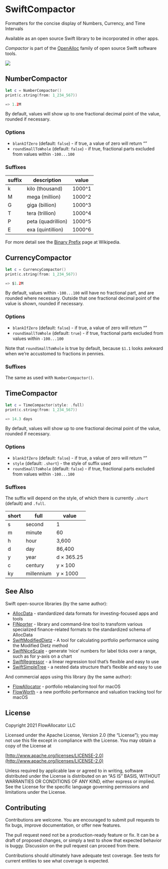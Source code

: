 # SwiftCompactor

Formatters for the concise display of Numbers, Currency, and Time Intervals

Available as an open source Swift library to be incorporated in other apps.

_Compactor_ is part of the [OpenAlloc](https://github.com/openalloc) family of open source Swift software tools.

<img src=”https://github.com/openalloc/SwiftCompactor/blob/main/Images/examples.png” width=”800” height=”305”/>

## NumberCompactor

```swift
let c = NumberCompactor()
print(c.string(from: 1_234_567))

=> 1.2M
```

By default, values will show up to one fractional decimal point of the value, rounded if necessary.

### Options

* `blankIfZero` (default: `false`) - if true, a value of zero will return “”
* `roundSmallToWhole` (default: `false`) - if true, fractional parts excluded from values within `-100...100`

### Suffixes

| suffix | description         | value  |
| ------ | ------------------- | ------ |
|   k    | kilo (thousand)     | 1000^1 |
|   M    | mega (million)      | 1000^2 |
|   G    | giga (billion)      | 1000^3 |
|   T    | tera (trillion)     | 1000^4 |
|   P    | peta (quadrillion)  | 1000^5 |
|   E    | exa (quintillion)   | 1000^6 |

For more detail see the [Binary Prefix](https://en.wikipedia.org/wiki/Binary_prefix) page at Wikipedia.

## CurrencyCompactor

```swift
let c = CurrencyCompactor()
print(c.string(from: 1_234_567))

=> $1.2M
```

By default, values within `-100...100` will have no fractional part, and are rounded where necessary. Outside that one fractional decimal point of the value is shown, rounded if necessary.

### Options

* `blankIfZero` (default: `false`) - if true, a value of zero will return “”
* `roundSmallToWhole` (default: `true`) - if true, fractional parts excluded from values within `-100...100`

Note that `roundSmallToWhole` is true by default, because `$1.1` looks awkward when we’re accustomed to fractions in pennies.

### Suffixes

The same as used with `NumberCompactor()`.

## TimeCompactor

```swift
let c = TimeCompactor(style: .full)
print(c.string(from: 1_234_567))

=> 14.3 days
```

By default, values will show up to one fractional decimal point of the value, rounded if necessary.

### Options

* `blankIfZero` (default: `false`) - if true, a value of zero will return “”
* `style` (default: `.short`) - the style of suffix used
* `roundSmallToWhole` (default: `false`) - if true, fractional parts excluded from values within `-100...100`

### Suffixes

The suffix will depend on the style, of which there is currently `.short` (default) and `.full`.

| short  | full                | value      |
| ------ | ------------------- | ---------- |
|   s    | second              | 1          |
|   m    | minute              | 60         |
|   h    | hour                | 3,600      |
|   d    | day                 | 86,400     |
|   y    | year                | d × 365.25 |
|   c    | century             | y × 100    |
|   ky   | millennium          | y × 1000   |

## See Also

Swift open-source libraries (by the same author):

* [AllocData](https://github.com/openalloc/AllocData) - standardized data formats for investing-focused apps and tools
* [FINporter](https://github.com/openalloc/FINporter) - library and command-line tool to transform various specialized finance-related formats to the standardized schema of AllocData
* [SwiftModifiedDietz](https://github.com/openalloc/SwiftModifiedDietz) - A tool for calculating portfolio performance using the Modified Dietz method
* [SwiftNiceScale](https://github.com/openalloc/SwiftNiceScale) - generate ‘nice’ numbers for label ticks over a range, such as for y-axis on a chart
* [SwiftRegressor](https://github.com/openalloc/SwiftRegressor) - a linear regression tool that’s flexible and easy to use
* [SwiftSimpleTree](https://github.com/openalloc/SwiftSimpleTree) - a nested data structure that’s flexible and easy to use

And commercial apps using this library (by the same author):

* [FlowAllocator](https://flowallocator.app/FlowAllocator/index.html) - portfolio rebalancing tool for macOS
* [FlowWorth](https://flowallocator.app/FlowWorth/index.html) - a new portfolio performance and valuation tracking tool for macOS

## License

Copyright 2021 FlowAllocator LLC

Licensed under the Apache License, Version 2.0 (the “License”); you may not use this file except in compliance with the License. You may obtain a copy of the License at

[http://www.apache.org/licenses/LICENSE-2.0](http://www.apache.org/licenses/LICENSE-2.0)

Unless required by applicable law or agreed to in writing, software distributed under the License is distributed on an “AS IS” BASIS, WITHOUT WARRANTIES OR CONDITIONS OF ANY KIND, either express or implied. See the License for the specific language governing permissions and limitations under the License.

## Contributing

Contributions are welcome. You are encouraged to submit pull requests to fix bugs, improve documentation, or offer new features. 

The pull request need not be a production-ready feature or fix. It can be a draft of proposed changes, or simply a test to show that expected behavior is buggy. Discussion on the pull request can proceed from there.

Contributions should ultimately have adequate test coverage. See tests for current entities to see what coverage is expected.
